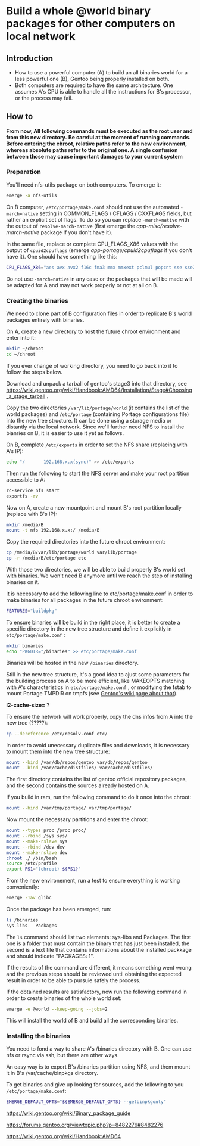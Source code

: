 # Build a whole @world binary packages for other computers on local network

## Introduction
* How to use a powerful computer (A) to build an all binaries world for a less powerful one (B), Gentoo being properly installed on both.
* Both computers are required to have the same architecture. One assumes A's CPU is able to handle all the instructions for B's processor, or the process may fail.

## How to

**From now, All following commands must be executed as the root user and from this new directory.**
**Be careful at the moment of running commands. Before entering the chroot, relative paths refer to the new environment, whereas absolute paths refer to the original one. A single confusion between those may cause important damages to your current system**

### Preparation

You'll need nfs-utils package on both computers. To emerge it:

```sh
emerge -a nfs-utils
```

On B computer, ```/etc/portage/make.conf``` should not use the automated ```-march=native``` setting in COMMON_FLAGS / CFLAGS / CXXFLAGS fields, but rather an explicit set of flags. To do so you can replace ```-march=native``` with the output of ```resolve-march-native``` (first emerge the *app-misc/resolve-march-native* package if you don't have it).

In the same file, replace or complete CPU_FLAGS_X86 values with the output of ```cpuid2cpuflags``` (emerge *app-portage/cpuid2cpuflags* if you don't have it). One should have something like this:

```bash
CPU_FLAGS_X86="aes avx avx2 f16c fma3 mmx mmxext pclmul popcnt sse sse2 sse3 sse4_1 sse4_2 ssse3"
```
Do not use ```-march=native``` in any case or the packages that will be made will be adapted for A and may not work properly or not at all on B.

### Creating the binaries

We need to clone part of B configuration files in order to replicate B's world packages entirely with binaries.

On A, create a new directory to host the future chroot environment and enter into it:

```bash
mkdir ~/chroot
cd ~/chroot
```
If you ever change of working directory, you need to go back into it to follow the steps below.

Download and unpack a tarball of gentoo's stage3 into that directory, see https://wiki.gentoo.org/wiki/Handbook:AMD64/Installation/Stage#Choosing_a_stage_tarball .

Copy the two directories ```/var/lib/portage/world``` (it contains the list of the world packages) and ```/etc/portage``` (containing Portage configurations file) into the new tree structure.
It can be done using a storage media or distantly via the local network. Since we'll further need NFS to install the bianries on B, it is easier to use it yet as follows.

On B, complete ```/etc/exports``` in order to set the NFS share (replacing with A's IP):

```bash
echo "/       192.168.x.x(sync)" >> /etc/exports
```

Then run the following to start the NFS server and make your root partition accessible to A:

```sh
rc-service nfs start
exportfs -rv
```

Now on A, create a new mountpoint and mount B's root partition locally (replace with B's IP):

```bash
mkdir /media/B
mount -t nfs 192.168.x.x:/ /media/B
```

Copy the required directories into the future chroot environment:

```bash
cp /media/B/var/lib/portage/world var/lib/portage
cp -r /media/B/etc/portage etc
```

With those two directories, we will be able to build properly B's world set with binaries. We won't need B anymore until we reach the step of installing binaries on it.

It is necessary to add the following line to etc/portage/make.conf in order to make binaries for all packages in the future chroot environment:

```bash
FEATURES="buildpkg"
```

To ensure binaries will be build in the right place, it is better to create a specific directory in the new tree structure and define it explicitly in ```etc/portage/make.conf``` :
```bash
mkdir binaries
echo "PKGDIR="/binaries" >> etc/portage/make.conf
```

Binaries will be hosted in the new ```/binaries``` directory.

Still in the new tree structure, it's a good idea to ajust some parameters for the building process on A to be more efficient, like MAKEOPTS matching with A's characteristics in ```etc/portage/make.conf``` , or modifying the fstab to mount Portage TMPDIR on tmpfs  (see [Gentoo's wiki page about that](https://wiki.gentoo.org/wiki/Portage_TMPDIR_on_tmpfs)).

**l2-cache-size=** ?

To ensure the network will work properly, copy the dns infos from A into the new tree (?????):

```bash
cp --dereference /etc/resolv.conf etc/
```

In order to avoid unecessary duplicate files and downloads, it is necessary to mount them into the new tree structure:

```bash
mount --bind /var/db/repos/gentoo var/db/repos/gentoo
mount --bind /var/cache/distfiles/ var/cache/distfiles/
```

The first directory contains the list of gentoo official repository packages, and the second contains the sources already hosted on A.

If you build in ram, run the following command to do it once into the chroot:

```bash
mount --bind /var/tmp/portage/ var/tmp/portage/
```

Now mount the necessary partitions and enter the chroot:

```bash
mount --types proc /proc proc/
mount --rbind /sys sys/
mount --make-rslave sys
mount --rbind /dev dev
mount --make-rslave dev
chroot ./ /bin/bash
source /etc/profile
export PS1="(chroot) ${PS1}"
```

From the new environement, run a test to ensure everything is working conveniently:

```bash
emerge -1av glibc
```

Once the package has been emerged, run:

```bash
ls /binaries
sys-libs   Packages
````

The ```ls``` command should list two elements: sys-libs and Packages. The first one is a folder that must contain the binary that has just been installed, the second is a text file that contains informations about the installed packkage and should indicate "PACKAGES: 1".

If the results of the command are different, it means something went wrong and the previous steps should be reviewed until obtaining the expected result in order to be able to pursuie safely the process.

If the obtained results are satisfactory, now run  the following command in order to create binaries of the whole world set:

```bash
emerge -e @world --keep-going --jobs=2
```

This will install the world of B and build all the corresponding binaries.


### Installing the binaries

You need to fond a way to share A's /binaries directory with B. One can use nfs or rsync via ssh, but there are other ways.

An easy way is to export B's /binaries partition using NFS, and them mount it in B's /var/cache/binpkgs directory.

To get binaries and give up looking for sources, add the following to you ```/etc/portage/make.conf```:

```bash
EMERGE_DEFAULT_OPTS="${EMERGE_DEFAULT_OPTS} --getbinpkgonly"
```


https://wiki.gentoo.org/wiki/Binary_package_guide

https://forums.gentoo.org/viewtopic.php?p=8482276#8482276

https://wiki.gentoo.org/wiki/Handbook:AMD64
